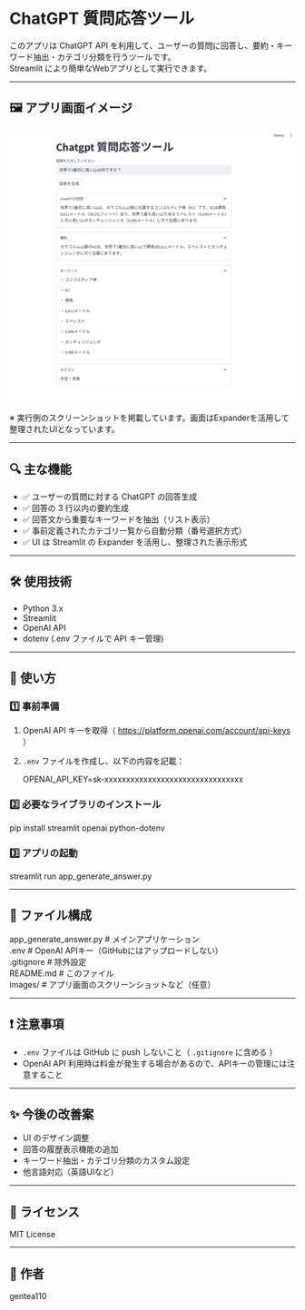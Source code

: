 
# ChatGPT 質問応答ツール

このアプリは ChatGPT API を利用して、ユーザーの質問に回答し、要約・キーワード抽出・カテゴリ分類を行うツールです。  
Streamlit により簡単なWebアプリとして実行できます。

---

## 🖼️ アプリ画面イメージ

![アプリ画面](images/screenshot.png)

※ 実行例のスクリーンショットを掲載しています。画面はExpanderを活用して整理されたUIとなっています。

---

## 🔍 主な機能

- ✅ ユーザーの質問に対する ChatGPT の回答生成
- ✅ 回答の 3 行以内の要約生成
- ✅ 回答文から重要なキーワードを抽出（リスト表示）
- ✅ 事前定義されたカテゴリ一覧から自動分類（番号選択方式）
- ✅ UI は Streamlit の Expander を活用し、整理された表示形式

---

## 🛠 使用技術

- Python 3.x
- Streamlit
- OpenAI API
- dotenv (.env ファイルで API キー管理)

---

## 🚀 使い方

### 1️⃣ 事前準備

1. OpenAI API キーを取得（ https://platform.openai.com/account/api-keys ）
2. `.env` ファイルを作成し、以下の内容を記載：

    OPENAI_API_KEY=sk-xxxxxxxxxxxxxxxxxxxxxxxxxxxxxxxx

### 2️⃣ 必要なライブラリのインストール

pip install streamlit openai python-dotenv

### 3️⃣ アプリの起動

streamlit run app_generate_answer.py

---

## 📁 ファイル構成

app_generate_answer.py    # メインアプリケーション  
.env                      # OpenAI APIキー（GitHubにはアップロードしない）  
.gitignore                # 除外設定  
README.md                 # このファイル  
images/                   # アプリ画面のスクリーンショットなど（任意）

---

## ❗️ 注意事項

- `.env` ファイルは GitHub に push しないこと（ `.gitignore` に含める ）
- OpenAI API 利用時は料金が発生する場合があるので、APIキーの管理には注意すること

---

## ✨ 今後の改善案

- UI のデザイン調整
- 回答の履歴表示機能の追加
- キーワード抽出・カテゴリ分類のカスタム設定
- 他言語対応（英語UIなど）

---

## 📄 ライセンス

MIT License

---

## 💬 作者

gentea110


